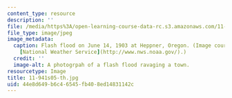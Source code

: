 ```yaml
---
content_type: resource
description: ''
file: /media/https%3A/open-learning-course-data-rc.s3.amazonaws.com/11-941-disaster-vulnerability-and-resilience-spring-2005/44e8d649b6c46545fb408ed14831142c_11-941s05-th.jpg
file_type: image/jpeg
image_metadata:
  caption: Flash flood on June 14, 1903 at Heppner, Oregon. (Image courtesy of the
    [National Weather Service](http://www.nws.noaa.gov/).)
  credit: ''
  image-alt: A photogrpah of a flash flood ravaging a town.
resourcetype: Image
title: 11-941s05-th.jpg
uid: 44e8d649-b6c4-6545-fb40-8ed14831142c
---
```

